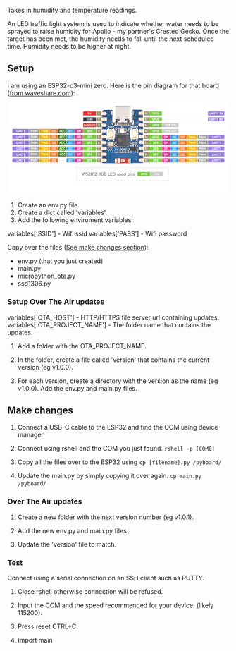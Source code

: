 Takes in humidity and temperature readings.

An LED traffic light system is used to indicate whether water needs to be sprayed to raise humidity for Apollo - my partner's Crested Gecko.
Once the target has been met, the humidity needs to fall until the next scheduled time. Humidity needs to be higher at night.

## Setup 

I am using an ESP32-c3-mini zero. Here is the pin diagram for that board ([from waveshare.com](https://www.waveshare.com/esp32-c3-zero.htm)):
![ESP32-c3 pin diagram](docs/ESP32-C3-Zero-pins.jpg)

1. Create an env.py file.
2. Create a dict called 'variables'.
3. Add the following enviroment variables:

variables['SSID'] - Wifi ssid
variables['PASS'] - Wifi password

Copy over the files ([See make changes section](#make-changes)):
- env.py (that you just created)
- main.py
- micropython_ota.py
- ssd1306.py

### Setup Over The Air updates

variables['OTA_HOST'] - HTTP/HTTPS file server url containing updates.
variables['OTA_PROJECT_NAME'] - The folder name that contains the updates.

1. Add a folder with the OTA_PROJECT_NAME. 
   
2. In the folder, create a file called 'version' that contains the current version (eg v1.0.0).

3. For each version, create a directory with the version as the name (eg v1.0.0). Add the env.py and main.py files.

## Make changes

1. Connect a USB-C cable to the ESP32 and find the COM using device manager.

2. Connect using rshell and the COM you just found. ```rshell -p [COM8]```

4. Copy all the files over to the ESP32 using ```cp [filename].py /pyboard/```

3. Update the main.py by simply copying it over again. ```cp main.py /pyboard/```

### Over The Air updates

1. Create a new folder with the next version number (eg v1.0.1).
   
2. Add the new env.py and main.py files.
   
3. Update the 'version' file to match.

### Test 

Connect using a serial connection on an SSH client such as PUTTY.

1. Close rshell otherwise connection will be refused.

2. Input the COM and the speed recommended for your device. (likely 115200).

3. Press reset CTRL+C.

4. Import main